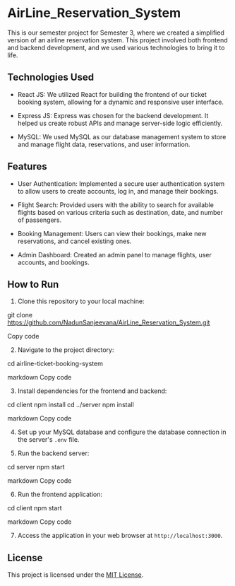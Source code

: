 # AirLine_Reservation_System

This is our semester project for Semester 3, where we created a simplified version of an airline reservation system. This project involved both frontend and backend development, and we used various technologies to bring it to life.

## Technologies Used

- React JS: We utilized React for building the frontend of our ticket booking system, allowing for a dynamic and responsive user interface.

- Express JS: Express was chosen for the backend development. It helped us create robust APIs and manage server-side logic efficiently.

- MySQL: We used MySQL as our database management system to store and manage flight data, reservations, and user information.

## Features

- User Authentication: Implemented a secure user authentication system to allow users to create accounts, log in, and manage their bookings.

- Flight Search: Provided users with the ability to search for available flights based on various criteria such as destination, date, and number of passengers.

- Booking Management: Users can view their bookings, make new reservations, and cancel existing ones.

- Admin Dashboard: Created an admin panel to manage flights, user accounts, and bookings.

## How to Run

1. Clone this repository to your local machine:

git clone https://github.com/NadunSanjeevana/AirLine_Reservation_System.git

Copy code

2. Navigate to the project directory:

cd airline-ticket-booking-system

markdown
Copy code

3. Install dependencies for the frontend and backend:

cd client
npm install
cd ../server
npm install

markdown
Copy code

4. Set up your MySQL database and configure the database connection in the server's `.env` file.

5. Run the backend server:

cd server
npm start

markdown
Copy code

6. Run the frontend application:

cd client
npm start

markdown
Copy code

7. Access the application in your web browser at `http://localhost:3000`.


## License

This project is licensed under the [MIT License](LICENSE).

